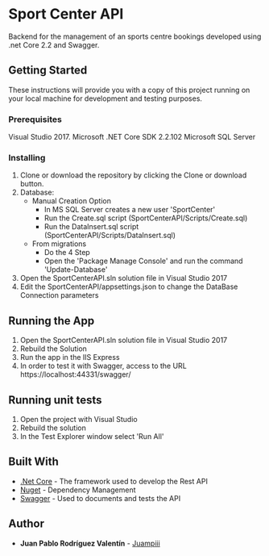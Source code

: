 
# Sport Center API

Backend for the management of an sports centre bookings developed using .net Core 2.2 and Swagger.

## Getting Started

These instructions will provide you with a copy of this project running on your local machine for development and testing purposes.

### Prerequisites

Visual Studio 2017.
Microsoft .NET Core SDK 2.2.102
Microsoft SQL Server


### Installing

1. Clone or download the repository by clicking the Clone or download button.
2. Database:
	- Manual Creation Option
	   - In MS SQL Server creates a new user 'SportCenter'
		- Run the Create.sql script (SportCenterAPI/Scripts/Create.sql)
		- Run the DataInsert.sql script (SportCenterAPI/Scripts/DataInsert.sql)
	- From migrations
		- Do the 4 Step
		- Open the 'Package Manage Console' and run the command 'Update-Database'
3. Open the SportCenterAPI.sln solution file in Visual Studio 2017
4. Edit the SportCenterAPI/appsettings.json to change the DataBase Connection parameters


## Running the App
1. Open the SportCenterAPI.sln solution file in Visual Studio 2017
2. Rebuild the Solution
3. Run the app in the IIS Express
4. In order to test it with Swagger, access to the URL https://localhost:44331/swagger/

## Running unit tests

1. Open the project with Visual Studio
2. Rebuild the solution
3. In the Test Explorer window select 'Run All'

## Built With

* [.Net Core](https://docs.microsoft.com/en-gb/dotnet/) - The framework used to develop the Rest API
* [Nuget](https://docs.microsoft.com/en-us/nuget/) - Dependency Management
* [Swagger](https://swagger.io/docs/) - Used to documents and tests the API

## Author

* **Juan Pablo Rodríguez Valentín** - [Juampiii](https://github.com/juampiii)
